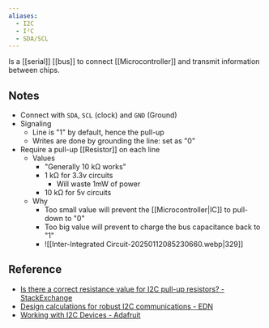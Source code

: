 ```yaml
---
aliases:
  - I2C
  - I²C
  - SDA/SCL
---
```

Is a [[serial]] [[bus]] to connect [[Microcontroller]] and transmit information between chips.
## Notes
- Connect with `SDA`, `SCL` (clock) and `GND` (Ground)
- Signaling
	- Line is "1" by default, hence the pull-up
	- Writes are done by grounding the line: set as "0"
- Require a pull-up [[Resistor]] on each line
	- Values
		- "Generally 10 kΩ works"
		- 1 kΩ for 3.3v circuits
			- Will waste 1mW of power
		- 10 kΩ for 5v circuits
	- Why
		- Too small value will prevent the [[Microcontroller|IC]] to pull-down to "0"
		- Too big value will prevent to charge the bus capacitance back to "1"
		- ![[Inter-Integrated Circuit-20250112085230660.webp|329]]
## Reference
- [Is there a correct resistance value for I2C pull-up resistors? - StackExchange](https://electronics.stackexchange.com/a/4840)
- [Design calculations for robust I2C communications - EDN](https://www.edn.com/design-calculations-for-robust-i2c-communications/)
- [Working with I2C Devices - Adafruit](https://learn.adafruit.com/working-with-i2c-devices/pull-up-resistors)